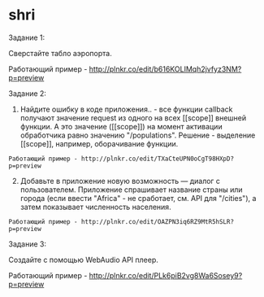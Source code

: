 # shri

Задание 1:

  Сверстайте табло аэропорта. 

  Работающий пример - http://plnkr.co/edit/b616KOLIMqh2jvfyz3NM?p=preview

Задание 2:

  1. Найдите ошибку в коде приложения.. - все функции callback получают значение request из одного на всех [[scope]] внешней функции. 
    А это значение ([[scope]]) на момент активации обработчика равно значению "/populations". 
    Решение - выделение [[scope]], например, оборачивание функции.
    
    Работающий пример - http://plnkr.co/edit/TXaCteUPN0oCgT98HXpD?p=preview
    
  2. Добавьте в приложение новую возможность — диалог с пользователем. Приложение спрашивает название страны или города 
  (если ввести "Africa" - не сработает, см. API для "/cities"), а затем показывает численность населения.
  
    Работающий пример - http://plnkr.co/edit/OAZPN3iq6RZ9MtR5hSLR?p=preview

Задание 3:

  Создайте с помощью WebAudio API плеер.

  Работающий пример - http://plnkr.co/edit/PLk6piB2vg8Wa6Sosey9?p=preview
